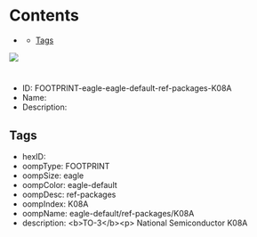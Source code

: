 



Contents
========

* [](#)
	* [Tags](#tags)
  
![][im]
# 

- ID: FOOTPRINT-eagle-eagle-default-ref-packages-K08A
- Name: 
- Description: 

## Tags

- hexID: 
- oompType: FOOTPRINT
- oompSize: eagle
- oompColor: eagle-default
- oompDesc: ref-packages
- oompIndex: K08A
- oompName: eagle-default/ref-packages/K08A
- description: &lt;b&gt;TO-3&lt;/b&gt;&lt;p&gt;&#xD;
National Semiconductor K08A



[im]: image.png
